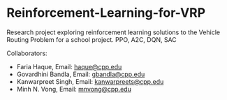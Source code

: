 # Reinforcement-Learning-for-VRP
Research project exploring reinforcement learning solutions to the Vehicle Routing Problem for a school project. PPO, A2C, DQN, SAC

Collaborators:
- Faria Haque, Email: haque@cpp.edu
- Govardhini Bandla, Email: gbandla@cpp.edu
- Kanwarpreet Singh, Email: kanwarpreets@cpp.edu
- Minh N. Vong, Email: mnvong@cpp.edu
